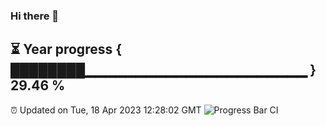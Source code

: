 ### Hi there 👋
⏳ Year progress { ████████▁▁▁▁▁▁▁▁▁▁▁▁▁▁▁▁▁▁▁▁▁▁ } 29.46 %
---
⏰ Updated on Tue, 18 Apr 2023 12:28:02 GMT
![Progress Bar CI](https://github.com/liununu/liununu/workflows/Progress%20Bar%20CI/badge.svg)
